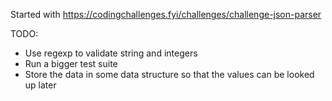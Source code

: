 Started with https://codingchallenges.fyi/challenges/challenge-json-parser

TODO:
* Use regexp to validate string and integers
* Run a bigger test suite
* Store the data in some data structure so that the values can be looked up later
